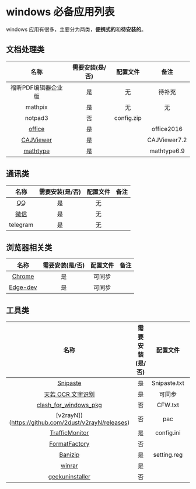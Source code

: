 
# windows 必备应用列表

windows 应用有很多，主要分为两类，**便携式的**和**待安装的**。

## 文档处理类

|                         名称                         | 需要安装(是/否) |  配置文件  |     备注     |
| :--------------------------------------------------: | :-------------: | :--------: | :----------: |
|                 福昕PDF编辑器企业版                  |       是        |     无     |    待补充    |
|                       mathpix                        |       是        |     无     |      无      |
|                       notpad3                        |       否        | config.zip |              |
|       [office](https://www.office.com/?auth=1)       |       是        |            |  office2016  |
| [CAJViewer](http://cajviewer.cnki.net/download.html) |       是        |            | CAJViewer7.2 |
|   [mathtype](https://www.mathtype.cn/xiazai.html)    |       是        |            | mathtype6.9  |

## 通讯类

|              名称              | 需要安装(是/否) | 配置文件 | 备注  |
| :----------------------------: | :-------------: | :------: | :---: |
| [QQ](https://im.qq.com/pcqq/)  |       是        |    无    |       |
| [微信](https://weixin.qq.com/) |       是        |    无    |       |
|            telegram            |       是        |    无    |       |

## 浏览器相关类

|                                名称                                | 需要安装(是/否) | 配置文件 | 备注  |
| :----------------------------------------------------------------: | :-------------: | :------: | :---: |
|              [Chrome](https://www.google.com/chrome/)              |       是        |  可同步  |       |
| [Edge-dev](https://www.microsoft.com/en-us/edge/business/download) |       是        |  可同步  |       |

## 工具类

|                                        名称                                        | 需要安装(是/否) |   配置文件   |    备注     |
| :--------------------------------------------------------------------------------: | :-------------: | :----------: | :---------: |
|                        [Snipaste](https://zh.snipaste.com/)                        |       是        | Snipaste.txt |             |
|                    [天若 OCR 文字识别](https://tianruoocr.cn/)                     |       是        |    可同步    |             |
| [clash_for_windows_pkg](https://github.com/Fndroid/clash_for_windows_pkg/releases) |       否        |   CFW.txt    |             |
|                [v2rayN])(https://github.com/2dust/v2rayN/releases)                 |       否        |     pac      |             |
|     [TrafficMonitor](https://github.com/zhongyang219/TrafficMonitor/releases)      |       是        |  config.ini  |             |
|       [FormatFactory](http://www.pcfreetime.com/formatfactory/CN/index.html)       |       否        |              |             |
|                   [Banizip](https://www.bandisoft.com/bandizip/)                   |       是        | setting.reg  | Banizip6.27 |
|                        [winrar](http://www.winrar.com.cn/)                         |       是        |              | winrar5.71  |
|              [geekuninstaller](https://geekuninstaller.com/download)               |       否        |              |             |
